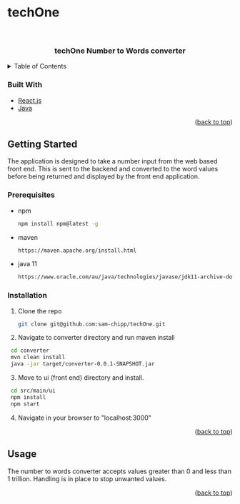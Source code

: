 # techOne

<div id="top"></div>


<!-- PROJECT LOGO -->
<br />
<div align="center">
  <h3 align="center">techOne Number to Words converter</h3>
</div>



<!-- TABLE OF CONTENTS -->
<details>
  <summary>Table of Contents</summary>
  <ol>
    <li>
      <a href="#getting-started">Getting Started</a>
      <ul>
        <li><a href="#prerequisites">Prerequisites</a></li>
        <li><a href="#installation">Installation</a></li>
      </ul>
    </li>
    <li><a href="#usage">Usage</a></li>
    <li><a href="#roadmap">Roadmap</a></li>
    <li><a href="#contributing">Contributing</a></li>
    <li><a href="#license">License</a></li>
    <li><a href="#contact">Contact</a></li>
    <li><a href="#acknowledgments">Acknowledgments</a></li>
  </ol>
</details>






### Built With

* [React.js](https://reactjs.org/)
* [Java](https://java.com/)

<p align="right">(<a href="#top">back to top</a>)</p>



<!-- GETTING STARTED -->
## Getting Started

The application is designed to take a number input from the web based front end. This is sent to the backend and converted to the word values before being returned and displayed by the front end application.

### Prerequisites

* npm
  ```sh
  npm install npm@latest -g
  ```
* maven
  ```sh
  https://maven.apache.org/install.html
  ```
* java 11
  ```sh
  https://www.oracle.com/au/java/technologies/javase/jdk11-archive-downloads.html
  ```  

### Installation

1. Clone the repo
   ```sh
   git clone git@github.com:sam-chipp/techOne.git
   ```
2. Navigate to converter directory and run maven install
  ```sh
   cd converter
   mvn clean install
   java -jar target/converter-0.0.1-SNAPSHOT.jar
   ```
3. Move to ui (front end) directory and install.
  ```sh
   cd src/main/ui
   npm install
   npm start
   ```
4. Navigate in your browser to "localhost:3000"

<p align="right">(<a href="#top">back to top</a>)</p>



<!-- USAGE EXAMPLES -->
## Usage

The number to words converter accepts values greater than 0 and less than 1 trillion. Handling is in place to stop unwanted values. 

<p align="right">(<a href="#top">back to top</a>)</p>

